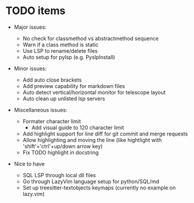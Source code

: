 # TODO items

- Major issues:

  - No check for classmethod vs abstractmethod sequence
  - Warn if a class method is static
  - Use LSP to rename/delete files
  - Auto setup for pylsp (e.g. PyslpInstall)

- Minor issues:

  - Add auto close brackets
  - Add preview capability for markdown files
  - Auto detect vertical/horizontal monitor for telescope layout
  - Auto clean up unlisted lsp servers

- Miscellaneous issues:

  - Formater character limit
    - Add visual guide to 120 character limit
  - Add highlight support for line diff for git commit and merge requests
  - Allow highlighting and moving the line
    (like hightlight with 'shift'+'ctrl'+up/down arrow key)
  - Fix TODO highlight in docstring

- Nice to have
  - SQL LSP through local dll files
  - Go through LazyVim language setup for python/SQL/md
  - Set up treesitter-textobjects keymaps (currently no example on lazy.vim)
